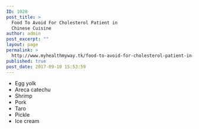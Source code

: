 ```yaml
---
ID: 1028
post_title: >
  Food To Avoid For Cholesterol Patient in
  Chinese Cuisine
author: admin
post_excerpt: ""
layout: page
permalink: >
  http://www.myhealthmyway.tk/food-to-avoid-for-cholesterol-patient-in-chinese-cuisine/
published: true
post_date: 2017-09-10 15:53:59
---
```

<ul>
 	<li>Egg yolk</li>
 	<li>Areca catechu</li>
 	<li>Shrimp</li>
 	<li>Pork</li>
 	<li>Taro</li>
 	<li>Pickle</li>
 	<li>Ice cream</li>
</ul>